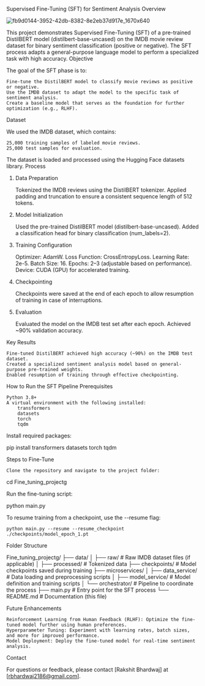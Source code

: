 Supervised Fine-Tuning (SFT) for Sentiment Analysis
Overview


![fb9d0144-3952-42db-8382-8e2eb37d917e_1670x640](https://github.com/user-attachments/assets/8572789f-56ca-4541-8e7d-2e486d9f4373)

This project demonstrates Supervised Fine-Tuning (SFT) of a pre-trained DistilBERT model (distilbert-base-uncased) on the IMDB movie review dataset for binary sentiment classification (positive or negative). The SFT process adapts a general-purpose language model to perform a specialized task with high accuracy.
Objective

The goal of the SFT phase is to:

    Fine-tune the DistilBERT model to classify movie reviews as positive or negative.
    Use the IMDB dataset to adapt the model to the specific task of sentiment analysis.
    Create a baseline model that serves as the foundation for further optimization (e.g., RLHF).

Dataset

We used the IMDB dataset, which contains:

    25,000 training samples of labeled movie reviews.
    25,000 test samples for evaluation.

The dataset is loaded and processed using the Hugging Face datasets library.
Process
1. Data Preparation

    Tokenized the IMDB reviews using the DistilBERT tokenizer.
    Applied padding and truncation to ensure a consistent sequence length of 512 tokens.

2. Model Initialization

    Used the pre-trained DistilBERT model (distilbert-base-uncased).
    Added a classification head for binary classification (num_labels=2).

3. Training Configuration

    Optimizer: AdamW.
    Loss Function: CrossEntropyLoss.
    Learning Rate: 2e-5.
    Batch Size: 16.
    Epochs: 2–3 (adjustable based on performance).
    Device: CUDA (GPU) for accelerated training.

4. Checkpointing

    Checkpoints were saved at the end of each epoch to allow resumption of training in case of interruptions.

5. Evaluation

    Evaluated the model on the IMDB test set after each epoch.
    Achieved ~90% validation accuracy.

Key Results

    Fine-tuned DistilBERT achieved high accuracy (~90%) on the IMDB test dataset.
    Created a specialized sentiment analysis model based on general-purpose pre-trained weights.
    Enabled resumption of training through effective checkpointing.

How to Run the SFT Pipeline
Prerequisites

    Python 3.8+
    A virtual environment with the following installed:
        transformers
        datasets
        torch
        tqdm

Install required packages:

pip install transformers datasets torch tqdm

Steps to Fine-Tune

    Clone the repository and navigate to the project folder:

cd Fine_tuning_projectg

Run the fine-tuning script:

python main.py

To resume training from a checkpoint, use the --resume flag:

    python main.py --resume --resume_checkpoint ./checkpoints/model_epoch_1.pt

Folder Structure

Fine_tuning_projectg/
├── data/
│   ├── raw/                 # Raw IMDB dataset files (if applicable)
│   ├── processed/           # Tokenized data
├── checkpoints/             # Model checkpoints saved during training
├── microservices/
│   ├── data_service/        # Data loading and preprocessing scripts
│   ├── model_service/       # Model definition and training scripts
│   └── orchestrator/        # Pipeline to coordinate the process
├── main.py                  # Entry point for the SFT process
└── README.md                # Documentation (this file)

Future Enhancements

    Reinforcement Learning from Human Feedback (RLHF): Optimize the fine-tuned model further using human preferences.
    Hyperparameter Tuning: Experiment with learning rates, batch sizes, and more for improved performance.
    Model Deployment: Deploy the fine-tuned model for real-time sentiment analysis.

Contact

For questions or feedback, please contact [Rakshit Bhardwaj] at [rbhardwaj2186@gmail.com].
